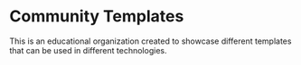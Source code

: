 # Community Templates

This is an educational organization created to showcase different templates that can be used in different technologies.

